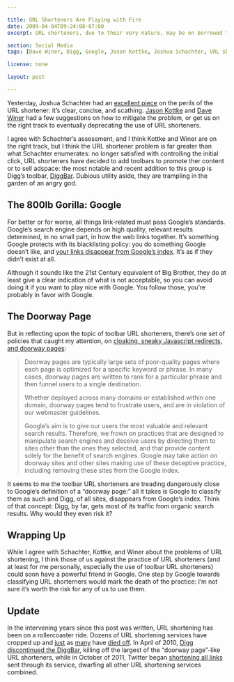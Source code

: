 ```yaml
---

title: URL Shorteners Are Playing with Fire
date: 2009-04-04T09:24:08-07:00
excerpt: URL shorteners, due to their very nature, may be on borrowed time. One step by Google and the entire industry collapses like the house of cards it is.

section: Social Media
tags: [Dave Winer, Digg, Google, Jason Kottke, Joshua Schachter, URL shorteners, commentary]

license: none

layout: post

---
```


Yesterday, Joshua Schachter had an [excellent piece][1] on the perils of the URL shortener: it’s clear, concise, and scathing. [Jason Kottke][2] and [Dave Winer][3] had a few suggestions on how to mitigate the problem, or get us on the right track to eventually deprecating the use of URL shorteners.

I agree with Schachter’s assessment, and I think Kottke and Winer are on the right track, but I think the URL shortener problem is far greater than what Schachter enumerates: no longer satisfied with controlling the initial click, URL shorteners have decided to add toolbars to promote ther content or to sell adspace: the most notable and recent addition to this group is Digg’s toolbar, [DiggBar][4]. Dubious utility aside, they are trampling in the garden of an angry god.

## The 800lb Gorilla: Google

For better or for worse, all things link-related must pass Google’s standards. Google’s search engine depends on high quality, relevant results determined, in no small part, in how the web links together. It’s something Google protects with its blacklisting policy: you do something Google doesn’t like, and [your links disappear from Google’s index][5]. It’s as if they didn’t exist at all.

Although it sounds like the 21st Century equivalent of Big Brother, they do at least give a clear indication of what is not acceptable, so you can avoid doing it if you want to play nice with Google. You follow those, you’re probably in favor with Google.

## The Doorway Page

But in reflecting upon the topic of toolbar URL shorteners, there’s one set of policies that caught my attention, on [cloaking, sneaky Javascript redirects, and doorway pages][6]:

> Doorway pages are typically large sets of poor-quality pages where each page is optimized for a specific keyword or phrase. In many cases, doorway pages are written to rank for a particular phrase and then funnel users to a single destination.
>
> Whether deployed across many domains or established within one domain, doorway pages tend to frustrate users, and are in violation of our webmaster guidelines.
>
> Google’s aim is to give our users the most valuable and relevant search results. Therefore, we frown on practices that are designed to manipulate search engines and deceive users by directing them to sites other than the ones they selected, and that provide content solely for the benefit of search engines. Google may take action on doorway sites and other sites making use of these deceptive practice, including removing these sites from the Google index.

It seems to me the toolbar URL shorteners are treading dangerously close to Google’s definition of a “doorway page:” all it takes is Google to classify them as such and Digg, of all sites, disappears from Google’s index. Think of that concept: Digg, by far, gets most of its traffic from organic search results. Why would they even risk it?

## Wrapping Up

While I agree with Schachter, Kottke, and Winer about the problems of URL shortening, I think those of us against the practice of URL shorteners (and at least for me personally, especially the use of toolbar URL shorteners) could soon have a powerful friend in Google. One step by Google towards classifying URL shorterners would mark the death of the practice: I’m not sure it’s worth the risk for any of us to use them.

## Update

In the intervening years since this post was written, URL shortening has been on a rollercoaster ride. Dozens of URL shortening services have cropped up and [just][7] as [many][9] have [died off][9]. In April of 2010, [Digg discontinued the DiggBar][10], killing off the largest of the “doorway page”-like URL shorteners, while in October of 2011, Twitter began [shortening all links][11] sent through its service, dwarfing all other URL shortening services combined.

[1]: http://joshua.schachter.org/2009/04/on-url-shorteners.html "On URL Shorteners"
[2]: http://www.kottke.org/09/04/url-shorteners-suck "URL shorteners suck"
[3]: http://scripting.com/stories/2009/04/03/joshIsRightUrlShortenersAr.html "Josh is right, URL shorteners are risky"
[4]: http://readwrite.com/2009/04/02/digg_launches_diggbar "Digg Launches New Toolbar - Makes Digging and Sharing Easier"
[5]: http://www.informationweek.com/fear-the-google-blacklist/d/d-id/1064610? "Fear The Google Blacklist"
[6]: https://support.google.com/webmasters/answer/66355?hl=en "Webmaster Tools - Cloaking"
[7]: http://mashable.com/2009/08/09/trim-shuts-down/ "Tr.im URL Shortener Shuts Down; Short Links to Die?"
[8]: http://mashable.com/2009/10/04/cli-gs-shut-down/ "Cli.gs URL Shortener To Shut Down"
[9]: http://www.afterdawn.com/news/article.cfm/2013/10/13/yahoo_buys_url_shortener_bread_shuts_down_service "Yahoo buys URL shortener Bread, shuts down service"
[10]: http://techcrunch.com/2010/04/06/diggs-kevin-rose-diggbar-is-bad-for-the-internet-so-were-killing-it/ "Digg's Kevin Rose: DiggBar Is Bad For The Internet, So We’re Killing It"
[11]: https://dev.twitter.com/discussions/2806 "All URLs regardless of their length are now automatically wrapped with t.co"
